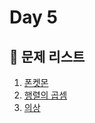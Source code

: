 # Day 5

## 📖 문제 리스트
1. [폰켓몬](https://school.programmers.co.kr/learn/courses/30/lessons/1845)
2. [행렬의 곱셈](https://school.programmers.co.kr/learn/courses/30/lessons/12949)
3. [의상](https://school.programmers.co.kr/learn/courses/30/lessons/42578)
